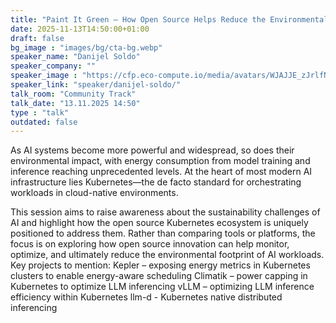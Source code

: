 ```yaml
---
title: "Paint It Green – How Open Source Helps Reduce the Environmental Impact of AI 🇬🇧"
date: 2025-11-13T14:50:00+01:00
draft: false
bg_image : "images/bg/cta-bg.webp"
speaker_name: "Danijel Soldo"
speaker_company: ""
speaker_image : "https://cfp.eco-compute.io/media/avatars/WJAJJE_zJrlfNw.jpg"
speaker_link: "speaker/danijel-soldo/"
talk_room: "Community Track"
talk_date: "13.11.2025 14:50"
type : "talk"
outdated: false
---
```


As AI systems become more powerful and widespread, so does their environmental impact, with energy consumption from model training and inference reaching unprecedented levels. At the heart of most modern AI infrastructure lies Kubernetes—the de facto standard for orchestrating workloads in cloud-native environments.

This session aims to raise awareness about the sustainability challenges of AI and highlight how the open source Kubernetes ecosystem is uniquely positioned to address them. Rather than comparing tools or platforms, the focus is on exploring how open source innovation can help monitor, optimize, and ultimately reduce the environmental footprint of AI workloads.
Key projects to mention:
Kepler – exposing energy metrics in Kubernetes clusters to enable energy-aware scheduling
Climatik – power capping in Kubernetes to optimize LLM inferencing
vLLM – optimizing LLM inference efficiency within Kubernetes
llm-d - Kubernetes native distributed inferencing
